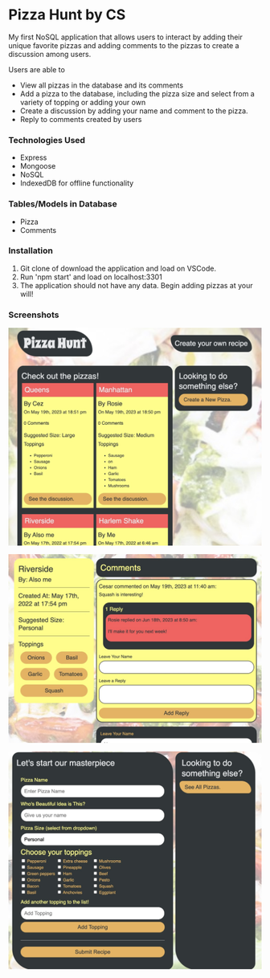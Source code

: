 # Pizza Hunt by CS

My first NoSQL application that allows users to interact by adding their unique favorite pizzas and adding comments to the pizzas to create a discussion among users. 

Users are able to
- View all pizzas in the database and its comments
- Add a pizza to the database, including the pizza size and select from a variety of topping or adding your own
- Create a discussion by adding your name and comment to the pizza.
- Reply to comments created by users

### Technologies Used
- Express
- Mongoose
- NoSQL
- IndexedDB for offline functionality

### Tables/Models in Database
- Pizza
- Comments

### Installation
1. Git clone of download the application and load on VSCode.
2. Run 'npm start' and load on localhost:3301
3. The application should not have any data. Begin adding pizzas at your will!

### Screenshots

![Screenshot 1](/screenshots/1.png)

![Screenshot 2](/screenshots/2.png)

![Screenshot 3](/screenshots/3.png)


